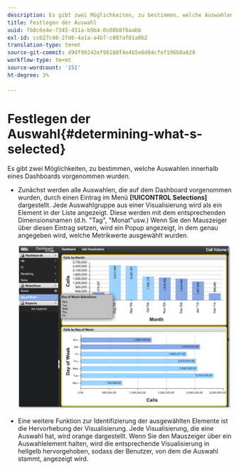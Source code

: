 ```yaml
---
description: Es gibt zwei Möglichkeiten, zu bestimmen, welche Auswahlen innerhalb eines Dashboards vorgenommen wurden.
title: Festlegen der Auswahl
uuid: fb8c6e4e-7345-431a-b9b4-0c08b8f6aabb
exl-id: cc627c48-2fd6-4a1a-a4b7-c807af01a0b2
translation-type: tm+mt
source-git-commit: d9df90242ef96188f4e4b5e6d04cfef196b0a628
workflow-type: tm+mt
source-wordcount: '151'
ht-degree: 3%

---
```


# Festlegen der Auswahl{#determining-what-s-selected}

Es gibt zwei Möglichkeiten, zu bestimmen, welche Auswahlen innerhalb eines Dashboards vorgenommen wurden.

* Zunächst werden alle Auswahlen, die auf dem Dashboard vorgenommen wurden, durch einen Eintrag im Menü **[!UICONTROL Selections]** dargestellt. Jede Auswahlgruppe aus einer Visualisierung wird als ein Element in der Liste angezeigt. Diese werden mit dem entsprechenden Dimensionsnamen (d.h. &quot;Tag&quot;, &quot;Monat&quot;usw.) Wenn Sie den Mauszeiger über diesen Eintrag setzen, wird ein Popup angezeigt, in dem genau angegeben wird, welche Metrikwerte ausgewählt wurden.

   ![](assets/selection_identify.png)

* Eine weitere Funktion zur Identifizierung der ausgewählten Elemente ist die Hervorhebung der Visualisierung. Jede Visualisierung, die eine Auswahl hat, wird orange dargestellt. Wenn Sie den Mauszeiger über ein Auswahlelement halten, wird die entsprechende Visualisierung in hellgelb hervorgehoben, sodass der Benutzer, von dem die Auswahl stammt, angezeigt wird.
